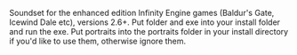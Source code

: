 Soundset for the enhanced edition Infinity Engine games (Baldur's Gate, Icewind Dale etc), versions 2.6+.
Put folder and exe into your install folder and run the exe.
Put portraits into the portraits folder in your install directory if you'd like to use them, otherwise ignore them.
